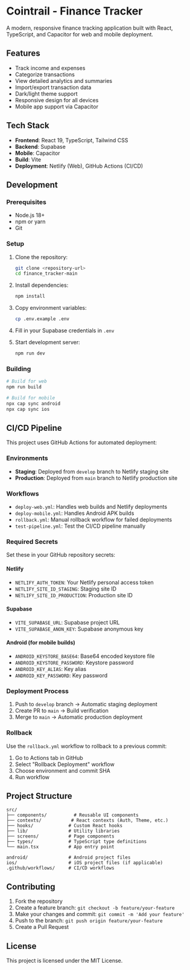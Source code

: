 # Cointrail - Finance Tracker

A modern, responsive finance tracking application built with React, TypeScript, and Capacitor for web and mobile deployment.

## Features

- Track income and expenses
- Categorize transactions
- View detailed analytics and summaries
- Import/export transaction data
- Dark/light theme support
- Responsive design for all devices
- Mobile app support via Capacitor

## Tech Stack

- **Frontend**: React 19, TypeScript, Tailwind CSS
- **Backend**: Supabase
- **Mobile**: Capacitor
- **Build**: Vite
- **Deployment**: Netlify (Web), GitHub Actions (CI/CD)

## Development

### Prerequisites

- Node.js 18+
- npm or yarn
- Git

### Setup

1. Clone the repository:
   ```bash
   git clone <repository-url>
   cd finance_tracker-main
   ```

2. Install dependencies:
   ```bash
   npm install
   ```

3. Copy environment variables:
   ```bash
   cp .env.example .env
   ```

4. Fill in your Supabase credentials in `.env`

5. Start development server:
   ```bash
   npm run dev
   ```

### Building

```bash
# Build for web
npm run build

# Build for mobile
npx cap sync android
npx cap sync ios
```

## CI/CD Pipeline

This project uses GitHub Actions for automated deployment:

### Environments

- **Staging**: Deployed from `develop` branch to Netlify staging site
- **Production**: Deployed from `main` branch to Netlify production site

### Workflows

- `deploy-web.yml`: Handles web builds and Netlify deployments
- `deploy-mobile.yml`: Handles Android APK builds
- `rollback.yml`: Manual rollback workflow for failed deployments
- `test-pipeline.yml`: Test the CI/CD pipeline manually

### Required Secrets

Set these in your GitHub repository secrets:

#### Netlify
- `NETLIFY_AUTH_TOKEN`: Your Netlify personal access token
- `NETLIFY_SITE_ID_STAGING`: Staging site ID
- `NETLIFY_SITE_ID_PRODUCTION`: Production site ID

#### Supabase
- `VITE_SUPABASE_URL`: Supabase project URL
- `VITE_SUPABASE_ANON_KEY`: Supabase anonymous key

#### Android (for mobile builds)
- `ANDROID_KEYSTORE_BASE64`: Base64 encoded keystore file
- `ANDROID_KEYSTORE_PASSWORD`: Keystore password
- `ANDROID_KEY_ALIAS`: Key alias
- `ANDROID_KEY_PASSWORD`: Key password

### Deployment Process

1. Push to `develop` branch → Automatic staging deployment
2. Create PR to `main` → Build verification
3. Merge to `main` → Automatic production deployment

### Rollback

Use the `rollback.yml` workflow to rollback to a previous commit:

1. Go to Actions tab in GitHub
2. Select "Rollback Deployment" workflow
3. Choose environment and commit SHA
4. Run workflow

## Project Structure

```
src/
├── components/          # Reusable UI components
├── contexts/           # React contexts (Auth, Theme, etc.)
├── hooks/             # Custom React hooks
├── lib/               # Utility libraries
├── screens/           # Page components
├── types/             # TypeScript type definitions
└── main.tsx           # App entry point

android/               # Android project files
ios/                   # iOS project files (if applicable)
.github/workflows/     # CI/CD workflows
```

## Contributing

1. Fork the repository
2. Create a feature branch: `git checkout -b feature/your-feature`
3. Make your changes and commit: `git commit -m 'Add your feature'`
4. Push to the branch: `git push origin feature/your-feature`
5. Create a Pull Request

## License

This project is licensed under the MIT License.
